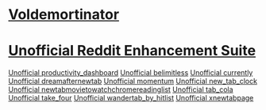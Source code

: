 
[Voldemortinator](/chrom2firefox/addons/voldemortinator-1.14-an+fx.xpi)
=======================================================================

[Unofficial Reddit Enhancement Suite](/chrom2firefox/addons/unofficial_reddit_enhancement_suite-5.4.3-an+fx.xpi)
=======================================================================

[Unofficial productivity_dashboard](/chrom2firefox/addons/newtab/unofficialbeautab_productivity_dashboard-1.0.27-an+fx.xpi)
[Unofficial belimitless](/chrom2firefox/addons/newtab/unofficialbelimitless-1.3.3-an+fx.xpi)
[Unofficial currently](/chrom2firefox/addons/newtab/unofficialcurrently-3.2.2-an+fx.xpi)
[Unofficial dreamafternewtab](/chrom2firefox/addons/newtab/unofficialdreamafternewtab-0.3.12-an+fx.xpi)
[Unofficial momentum](/chrom2firefox/addons/newtab/unofficialmomentum-0.92.2-an+fx.xpi)
[Unofficial new_tab_clock](/chrom2firefox/addons/newtab/unofficialnew_tab_clock-2.6-an+fx.xpi)
[Unofficial newtabmovietowatchchromereadinglist](/chrom2firefox/addons/newtab/unofficialnewtabmovietowatchchromereadinglist-1.0.6-an+fx.xpi)
[Unofficial tab_cola](/chrom2firefox/addons/newtab/unofficialtab_cola-0.3-an+fx.xpi)
[Unofficial take_four](/chrom2firefox/addons/newtab/unofficialtake_four-0.24-an+fx.xpi)
[Unofficial wandertab_by_hitlist](/chrom2firefox/addons/newtab/unofficialwandertab_by_hitlist-1.2.11-an+fx.xpi)
[Unofficial xnewtabpage](/chrom2firefox/addons/newtab/unofficialxnewtabpage-4.8.2-an+fx.xpi)

